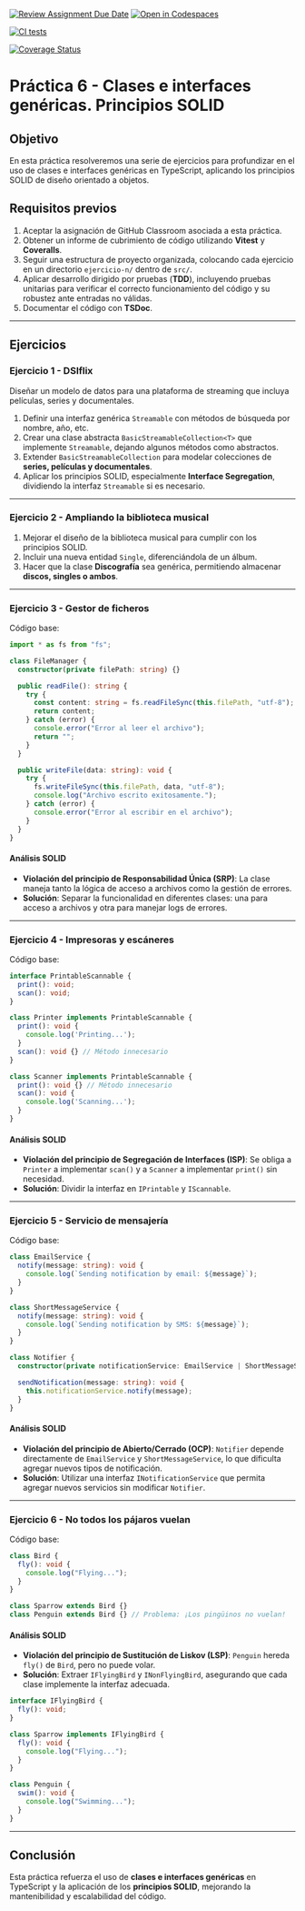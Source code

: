 [![Review Assignment Due Date](https://classroom.github.com/assets/deadline-readme-button-22041afd0340ce965d47ae6ef1cefeee28c7c493a6346c4f15d667ab976d596c.svg)](https://classroom.github.com/a/hGiCucuU)
[![Open in Codespaces](https://classroom.github.com/assets/launch-codespace-2972f46106e565e64193e422d61a12cf1da4916b45550586e14ef0a7c637dd04.svg)](https://classroom.github.com/open-in-codespaces?assignment_repo_id=18564998)

[![CI tests](https://github.com/ULL-ESIT-INF-DSI-2425/prct06-generics-solid-marioguerra2002/actions/workflows/ci.yml/badge.svg?branch=main)](https://github.com/ULL-ESIT-INF-DSI-2425/prct06-generics-solid-marioguerra2002/actions/workflows/ci.yml)

[![Coverage Status](https://coveralls.io/repos/github/ULL-ESIT-INF-DSI-2425/prct06-generics-solid-marioguerra2002/badge.svg)](https://coveralls.io/github/ULL-ESIT-INF-DSI-2425/prct06-generics-solid-marioguerra2002)


# Práctica 6 - Clases e interfaces genéricas. Principios SOLID

## Objetivo
En esta práctica resolveremos una serie de ejercicios para profundizar en el uso de clases e interfaces genéricas en TypeScript, aplicando los principios SOLID de diseño orientado a objetos.

## Requisitos previos
1. Aceptar la asignación de GitHub Classroom asociada a esta práctica.
2. Obtener un informe de cubrimiento de código utilizando **Vitest** y **Coveralls**.
3. Seguir una estructura de proyecto organizada, colocando cada ejercicio en un directorio `ejercicio-n/` dentro de `src/`.
4. Aplicar desarrollo dirigido por pruebas (**TDD**), incluyendo pruebas unitarias para verificar el correcto funcionamiento del código y su robustez ante entradas no válidas.
5. Documentar el código con **TSDoc**.

---

## Ejercicios

### **Ejercicio 1 - DSIflix**
Diseñar un modelo de datos para una plataforma de streaming que incluya películas, series y documentales.

1. Definir una interfaz genérica `Streamable` con métodos de búsqueda por nombre, año, etc.
2. Crear una clase abstracta `BasicStreamableCollection<T>` que implemente `Streamable`, dejando algunos métodos como abstractos.
3. Extender `BasicStreamableCollection` para modelar colecciones de **series, películas y documentales**.
4. Aplicar los principios SOLID, especialmente **Interface Segregation**, dividiendo la interfaz `Streamable` si es necesario.

---

### **Ejercicio 2 - Ampliando la biblioteca musical**

1. Mejorar el diseño de la biblioteca musical para cumplir con los principios SOLID.
2. Incluir una nueva entidad `Single`, diferenciándola de un álbum.
3. Hacer que la clase **Discografía** sea genérica, permitiendo almacenar **discos, singles o ambos**.

---

### **Ejercicio 3 - Gestor de ficheros**

Código base:
```typescript
import * as fs from "fs";

class FileManager {
  constructor(private filePath: string) {}

  public readFile(): string {
    try {
      const content: string = fs.readFileSync(this.filePath, "utf-8");
      return content;
    } catch (error) {
      console.error("Error al leer el archivo");
      return "";
    }
  }

  public writeFile(data: string): void {
    try {
      fs.writeFileSync(this.filePath, data, "utf-8");
      console.log("Archivo escrito exitosamente.");
    } catch (error) {
      console.error("Error al escribir en el archivo");
    }
  }
}
```

#### **Análisis SOLID**
- **Violación del principio de Responsabilidad Única (SRP)**: La clase maneja tanto la lógica de acceso a archivos como la gestión de errores.
- **Solución**: Separar la funcionalidad en diferentes clases: una para acceso a archivos y otra para manejar logs de errores.

---

### **Ejercicio 4 - Impresoras y escáneres**

Código base:
```typescript
interface PrintableScannable {
  print(): void;
  scan(): void;
}

class Printer implements PrintableScannable {
  print(): void {
    console.log('Printing...');
  }
  scan(): void {} // Método innecesario
}

class Scanner implements PrintableScannable {
  print(): void {} // Método innecesario
  scan(): void {
    console.log('Scanning...');
  }
}
```

#### **Análisis SOLID**
- **Violación del principio de Segregación de Interfaces (ISP)**: Se obliga a `Printer` a implementar `scan()` y a `Scanner` a implementar `print()` sin necesidad.
- **Solución**: Dividir la interfaz en `IPrintable` y `IScannable`.

---

### **Ejercicio 5 - Servicio de mensajería**

Código base:
```typescript
class EmailService {
  notify(message: string): void {
    console.log(`Sending notification by email: ${message}`);
  }
}

class ShortMessageService {
  notify(message: string): void {
    console.log(`Sending notification by SMS: ${message}`);
  }
}

class Notifier {
  constructor(private notificationService: EmailService | ShortMessageService) {}

  sendNotification(message: string): void {
    this.notificationService.notify(message);
  }
}
```

#### **Análisis SOLID**
- **Violación del principio de Abierto/Cerrado (OCP)**: `Notifier` depende directamente de `EmailService` y `ShortMessageService`, lo que dificulta agregar nuevos tipos de notificación.
- **Solución**: Utilizar una interfaz `INotificationService` que permita agregar nuevos servicios sin modificar `Notifier`.

---

### **Ejercicio 6 - No todos los pájaros vuelan**

Código base:
```typescript
class Bird {
  fly(): void {
    console.log("Flying...");
  }
}

class Sparrow extends Bird {}
class Penguin extends Bird {} // Problema: ¡Los pingüinos no vuelan!
```

#### **Análisis SOLID**
- **Violación del principio de Sustitución de Liskov (LSP)**: `Penguin` hereda `fly()` de `Bird`, pero no puede volar.
- **Solución**: Extraer `IFlyingBird` y `INonFlyingBird`, asegurando que cada clase implemente la interfaz adecuada.

```typescript
interface IFlyingBird {
  fly(): void;
}

class Sparrow implements IFlyingBird {
  fly(): void {
    console.log("Flying...");
  }
}

class Penguin {
  swim(): void {
    console.log("Swimming...");
  }
}
```

---

## Conclusión
Esta práctica refuerza el uso de **clases e interfaces genéricas** en TypeScript y la aplicación de los **principios SOLID**, mejorando la mantenibilidad y escalabilidad del código.
